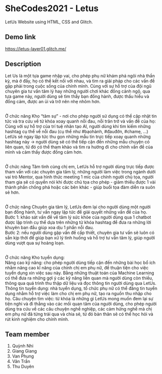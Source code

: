 # SheCodes2021 - Letus
LetUs Website using HTML, CSS and Glitch.

## Demo link
https://letus-layer01.glitch.me/

## Description
Let Us là một tựa game nhập vai, cho phép phụ nữ khám phá ngôi nhà thần kỳ, mà ở đấy, họ có thể kết nối với nhau, và tìm ra giải pháp cho các vấn đề gặp phải trong cuộc sống của chính mình. Cùng với sự hỗ trợ của đội ngũ chuyên gia tư vấn tâm lý hay những người chơi khác đồng cảnh ngộ, qua tựa game này, người dùng sẽ tìm thấy bạn đồng hành, được thấu hiểu và đồng cảm, được an ủi và trở nên nhẹ nhõm hơn.<br/><br/>

Ở chức năng Kho “tâm sự” - nơi cho phép người sử dụng có thể cập nhật tin tức và tra cứu về từ khóa xoay quanh nỗi đau, nỗi trăn trở và vấn đề của họ:
Cùng với sự hỗ trợ của trí tuệ nhân tạo AI, người dùng khi tìm kiếm những hashtag cụ thể về nỗi đau (cụ thể như #bạohành, #đauđớn, #chamẹ, …) LetUs sẽ ngay lập tức thu gọn những mẫu tin trực tiếp xoay quanh những hashtag này → người dùng sẽ có thể tiếp cận đến những mẫu chuyện có liên quan, từ đó có thể tham khảo và tìm ra hướng đi cho chính vấn đề của mình và cảm thấy được đồng cảm hơn.<br/><br/>

Ở chức năng Tâm tình cùng chị em, LetUs hỗ trợ người dùng trực tiếp được tham vấn với các chuyên gia tâm lý, những người làm việc trong ngành dưới vai trò Mentor, qua hình thức meeting 1 mic của chính người chủ tọa, người tham gia sẽ có quyền nói khi được chủ tọa cho phép - giảm thiểu được 1 vài thành phần chống phá hoặc các bên khác - giúp buổi tọa đàm diễn ra suôn sẻ hơn.<br/><br/>

Ở chức năng Chuyên gia tâm lý, LetUs đem lại cho người dùng một người bạn đồng hành, tư vấn ngay lập tức để giải quyết những vấn đề của họ.<br/>
Bước 1: khảo sát vấn đề về tâm lý sức khỏe của người dùng qua 1 chatbot được lập trình cụ thể dựa trên những từ khóa hashtag để đưa ra những lời khuyên ban đầu giúp xoa dịu 1 phần nỗi đau.<br/>
Bước 2: nếu người dùng gặp vấn đề cấp thiết, chuyên gia tư vấn sẽ luôn có sẵn kịp thời để giúp bạn xử lý tình huống và hỗ trợ tư vấn tâm lý, giúp người dùng vượt qua sự hoảng loạn.<br/><br/>

Ở chức năng Kho tuyển dụng:<br/>
Nâng cao kỹ năng: cho phép người dùng tiếp cận đến những bài học bổ ích nhằm nâng cao kĩ năng của chính chị em phụ nữ, để thuận tiện cho việc tuyển dụng xin việc sau này. Bằng những thuật toán của Machine Learning có thể đưa ra những gợi ý các kỹ năng liên quan mà người dùng còn thiếu, thông qua quá trình thu thập dữ liệu và đọc thông tin người dùng qua LetUs.<br/>
Thông tin tuyển dụng: nhà tuyển dụng, tổ chức phụ nữ có thể đăng tin tuyển dụng nhằm hỗ trợ việc làm cho chị em phụ nữ, tạo ra nguồn thu nhập cho họ.
Câu chuyện tìm việc: từ khóa là những gì LetUs mong muốn đem lại sự tiện nghi và đi thẳng vào các mối quan tâm của người dùng, cho phép người dùng tra cứu về các câu chuyện nghề nghiệp, các cảm hứng nghề mà chị em phụ nữ đã từng trải qua và chia sẻ, từ đó bản thân sẽ có thể học hỏi và rút kinh nghiệm cho chính mình.<br/>

## Team member
1. Quỳnh Nhi<br/>
2. Giang Giang<br/>
3. Van Phung<br/>
4. Vân Trần<br/>
5. Thu Duyên
